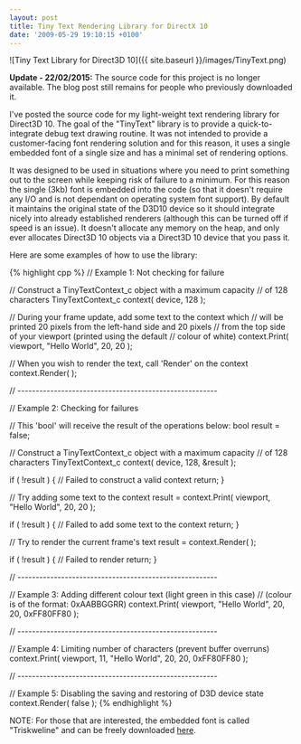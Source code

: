 ```yaml
---
layout: post
title: Tiny Text Rendering Library for DirectX 10
date: '2009-05-29 19:10:15 +0100'
---
```


![Tiny Text Library for Direct3D 10]({{ site.baseurl }}/images/TinyText.png)

**Update - 22/02/2015:** The source code for this project is no longer available. The blog post still remains for people who previously downloaded it.

I've posted the source code for my light-weight text rendering library for Direct3D 10. The goal of the "TinyText" library is to provide a quick-to-integrate debug text drawing routine. It was not intended to provide a customer-facing font rendering solution and for this reason, it uses a single embedded font of a single size and has a minimal set of rendering options.

It was designed to be used in situations where you need to print something out to the screen while keeping risk of failure to a minimum. For this reason the single (3kb) font is embedded into the code (so that it doesn't require any I/O and is not dependant on operating system font support). By default it maintains the original state of the D3D10 device so it should integrate nicely into already established renderers (although this can be turned off if speed is an issue). It doesn't allocate any memory on the heap, and only ever allocates Direct3D 10 objects via a Direct3D 10 device that you pass it.

Here are some examples of how to use the library:

{% highlight cpp %}
// Example 1: Not checking for failure

// Construct a TinyTextContext_c object with a maximum capacity
// of 128 characters
TinyTextContext_c context( device, 128 );

// During your frame update, add some text to the context which
// will be printed 20 pixels from the left-hand side and 20 pixels
// from the top side of your viewport (printed using the default
// colour of white)
context.Print( viewport, "Hello World", 20, 20 );

// When you wish to render the text, call 'Render' on the context
context.Render( );

// -------------------------------------------------------

// Example 2: Checking for failures

// This 'bool' will receive the result of the operations below:
bool result = false;

// Construct a TinyTextContext_c object with a maximum capacity
// of 128 characters
TinyTextContext_c context( device, 128, &result );

if ( !result )
{
    // Failed to construct a valid context
    return;
}

// Try adding some text to the context
result = context.Print( viewport, "Hello World", 20, 20 );

if ( !result )
{
    // Failed to add some text to the context
    return;
}

// Try to render the current frame's text
result = context.Render( );

if ( !result )
{
    // Failed to render
    return;
}

// -------------------------------------------------------

// Example 3: Adding different colour text (light green in this case)
// (colour is of the format: 0xAABBGGRR)
context.Print( viewport, "Hello World", 20, 20, 0xFF80FF80 );

// -------------------------------------------------------

// Example 4: Limiting number of characters (prevent buffer overruns)
context.Print( viewport, 11, "Hello World", 20, 20, 0xFF80FF80 );

// -------------------------------------------------------

// Example 5: Disabling the saving and restoring of D3D device state
context.Render( false );
{% endhighlight %}

NOTE: For those that are interested, the embedded font is called "Triskweline" and can be freely downloaded [here](http://www.netalive.org/tinkering/triskweline/).
